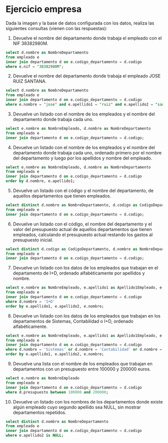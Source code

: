 # Ejercicio empresa

Dada la imagen y la base de datos configurada con los datos, realiza las siguientes consultas (vienen con las respuestas):

1. Devuelve el nombre del departamento donde trabaja el empleado con el NIF 38382980M.  
```sql
select d.nombre as NombreDepartamento
from empleado e 
inner join departamento d on e.codigo_departamento = d.codigo
where e.nif = "38382980M";
```

2. Devuelve el nombre del departamento donde trabaja el empleado JOSE RUIZ SANTANA.  
```sql
select d.nombre as NombreDepartamento
from empleado e 
inner join departamento d on e.codigo_departamento = d.codigo
where e.nombre = "jose" and e.apellido1 = "ruiz" and e.apellido2 = "santana";
```

3. Devuelve un listado con el nombre de los empleados y el nombre del departamento donde trabaja cada uno.  
```sql
select e.nombre as NombreEmpleado, d.nombre as NombreDepartamento
from empleado e 
inner join departamento d on e.codigo_departamento = d.codigo;
```

4. Devuelve un listado con el nombre de los empleados y el nombre del departamento donde trabaja cada uno, ordenado primero por el nombre del departamento y luego por los apellidos y nombre del empleado.  
```sql
select e.nombre as NombreEmpleado, d.nombre as NombreDepartamento
from empleado e 
inner join departamento d on e.codigo_departamento = d.codigo
order by d.nombre, e.apellido1;
```

5. Devuelve un listado con el código y el nombre del departamento, de aquellos departamentos que tienen empleados.  
```sql
select distinct d.nombre as NombreDepartamento, d.codigo as CodigoDepartamento
from empleado e 
inner join departamento d on e.codigo_departamento = d.codigo;
```

6. Devuelve un listado con el código, el nombre del departamento y el valor del presupuesto actual de aquellos departamentos que tienen empleados, calculando el presupuesto actual restando los gastos al presupuesto inicial.  
```sql
select distinct d.codigo as CodigoDepartamento, d.nombre as NombreDepartamento, (d.presupuesto - d.gastos) as PresupuestoActual
from empleado e 
inner join departamento d on e.codigo_departamento = d.codigo;
```

7. Devuelve un listado con los datos de los empleados que trabajan en el departamento de I+D, ordenado alfabéticamente por apellidos y nombre.  
```sql
select e.nombre as NombreEmpleado, e.apellido1 as Apellido1Empleado, e.apellido2 as Apellido2Empleado
from empleado e 
inner join departamento d on e.codigo_departamento = d.codigo
where d.nombre = 'I+D'
order by e.apellido1, e.apellido2, e.nombre;
```

8. Devuelve un listado con los datos de los empleados que trabajan en los departamentos de Sistemas, Contabilidad o I+D, ordenado alfabéticamente.  
```sql
select e.nombre as NombreEmpleado, e.apellido1 as Apellido1Empleado, e.apellido2 as Apellido2Empleado
from empleado e 
inner join departamento d on e.codigo_departamento = d.codigo
where d.nombre = 'Sistemas' or d.nombre = 'Contabilidad' or d.nombre = 'I+D'
order by e.apellido1, e.apellido2, e.nombre;
```

9. Devuelve una lista con el nombre de los empleados que trabajan en departamentos con un presupuesto entre 100000 y 200000 euros.  
```sql
select e.nombre as NombreEmpleado
from empleado e 
inner join departamento d on e.codigo_departamento = d.codigo
where d.presupuesto between 100000 and 200000;
```

10. Devuelve un listado con los nombres de los departamentos donde existe algún empleado cuyo segundo apellido sea NULL, sin mostrar departamentos repetidos.  
```sql
select distinct d.nombre as NombreDepartamento
from empleado e 
inner join departamento d on e.codigo_departamento = d.codigo
where e.apellido2 is NULL;
```